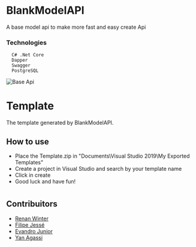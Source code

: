 
# BlankModelAPI

A base model api to make more fast and easy create Api

### Technologies
	
      C# .Net Core
      Dapper
      Swagger
      PostgreSQL


![Base Api](https://media.giphy.com/media/3oz8xKdOUnAB08YeRi/giphy.gif)


# Template

The template generated by BlankModelAPI.

## How to use

 - Place the Template.zip in "Documents\Visual Studio 2019\My Exported Templates"
 - Create a project in Visual Studio and search by your template name
 - Click in create
 - Good luck and have fun!

#
## Contribuitors
* [Renan Winter](https://www.github.com/rwspatin)
* [Filipe Jessé](https://www.github.com/filipejesse)
* [Evandro Junior](https://www.github.com/evandrojunior)
* [Yan Agassi](https://www.github.com/yanagassi)
